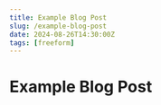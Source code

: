 ```yaml
---
title: Example Blog Post
slug: /example-blog-post
date: 2024-08-26T14:30:00Z
tags: [freeform]
---
```


# Example Blog Post




